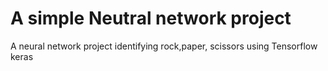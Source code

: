# A simple Neutral network project 
A neural network project identifying rock,paper, scissors using Tensorflow keras

